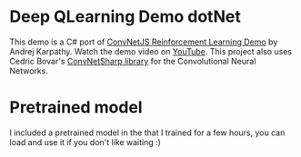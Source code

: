 # Deep QLearning Demo dotNet
This demo is a C# port of [ConvNetJS Reinforcement Learning Demo](https://cs.stanford.edu/people/karpathy/convnetjs/demo/rldemo.html) by Andrej Karpathy.
Watch the demo video on [YouTube](https://www.youtube.com/watch?v=pTgI_-yYlBA&t=9s).
This project also uses Cedric Bovar's [ConvNetSharp library](https://github.com/cbovar/ConvNetSharp) for the Convolutional Neural Networks.

# Pretrained model
I included a pretrained model in the  that I trained for a few hours, you can load and use it if you don't like waiting :)
